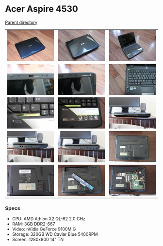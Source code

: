 # Acer Aspire 4530
[Parent directory](../index.md)

<table>
  <tr>
    <td><img src='IMG_5427.JPG'/></td>
    <td><img src='IMG_5428.JPG'/></td>
    <td><img src='IMG_5429.JPG'/></td>
  </tr>
  <tr>
    <td><img src='IMG_5430.JPG'/></td>
    <td><img src='IMG_5431.JPG'/></td>
    <td><img src='IMG_5432.JPG'/></td>
  </tr>
  <tr>
    <td><img src='IMG_5433.JPG'/></td>
    <td><img src='IMG_5434.JPG'/></td>
    <td><img src='IMG_5435.JPG'/></td>
  </tr>
  <tr>
    <td><img src='IMG_5436.JPG'/></td>
    <td><img src='IMG_5437.JPG'/></td>
    <td><img src='IMG_5438.JPG'/></td>
  </tr>
  <tr>
    <td><img src='IMG_5439.JPG'/></td>
    <td><img src='IMG_5440.JPG'/></td>
    <td><img src='IMG_5441.JPG'/></td>
  </tr>
</table>

### Specs

* CPU: AMD Athlon X2 QL-62 2.0 GHz
* RAM: 3GB DDR2-667
* Video: nVidia GeForce 9100M G
* Storage: 320GB WD Caviar Blue 5400RPM
* Screen: 1280x800 14" TN